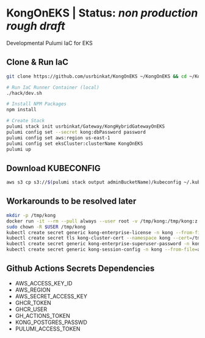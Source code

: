 # KongOnEKS | Status: *non production rough draft*

Developmental Pulumi IaC for EKS

## Clone & Run IaC

```sh
git clone https://github.com/usrbinkat/KongOnEKS ~/KongOnEKS && cd ~/KongOnEKS

# Run IaC Runner Container (local)
./hack/dev.sh

# Install NPM Packages
npm install

# Create Stack
pulumi stack init usrbinkat/Gateway/KongHybridGatewayOnEKS
pulumi config set --secret kong:dbPassword password
pulumi config set aws:region us-east-1
pulumi config set eksCluster:clusterName KongOnEKS
pulumi up
```

## Download KUBECONFIG

```sh
aws s3 cp s3://$(pulumi stack output adminBucketName)/kubeconfig ~/.kube/config
```

## Workarounds to be resolved later

```sh
mkdir -p /tmp/kong
docker run -it --rm --pull always --user root -v /tmp/kong:/tmp/kong:z docker.io/kong/kong -- kong hybrid gen_cert /tmp/kong/tls.crt /tmp/kong/tls.key
sudo chown -R $USER /tmp/kong
kubectl create secret generic kong-enterprise-license -n kong --from-file=license=${HOME}/.kong-license-data/license.json
kubectl create secret tls kong-cluster-cert --namespace kong --cert=/tmp/kong/tls.crt --key=/tmp/kong/tls.key
kubectl create secret generic kong-enterprise-superuser-password -n kong --from-literal=password='password'
kubectl create secret generic kong-session-config -n kong --from-file=admin_gui_session_conf=./hack/contrib/admin_gui_session_conf --from-file=portal_session_conf=./hack/contrib/portal_session_conf
```

## Github Actions Secrets Dependencies

  - AWS_ACCESS_KEY_ID    
  - AWS_REGION
  - AWS_SECRET_ACCESS_KEY
  - GHCR_TOKEN
  - GHCR_USER
  - GH_ACTIONS_TOKEN
  - KONG_POSTGRES_PASSWD
  - PULUMI_ACCESS_TOKEN
